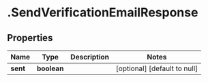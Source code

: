 # .SendVerificationEmailResponse

## Properties
Name | Type | Description | Notes
------------ | ------------- | ------------- | -------------
**sent** | **boolean** |  | [optional] [default to null]


